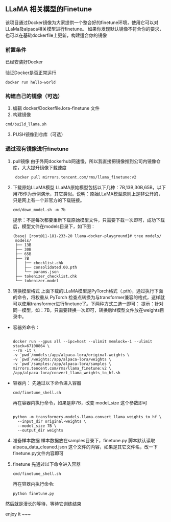 ## LLaMA 相关模型的Finetune

该项目通过Docker镜像为大家提供一个整合好的finetune环境，使用它可以对LLaMa及alpaca相关模型进行finetune。
如果你发现默认镜像不符合你的要求，也可以在基础dockerfile上更新，构建适合你的镜像


### 前置条件
已经安装好Docker

验证Docker是否正常运行

```shell
docker run hello-world
```



### 构建自己的镜像（可选）

1. 编辑 docker/Dockerfile.lora-finetune 文件
2. 构建镜像
```shell
cmd/build_llama.sh
```
3. PUSH镜像到仓库（可选）

### 通过现有镜像进行finetune

1. pull镜像
   由于外网dockerhub网速慢，所以我直接把镜像推到公司内镜像仓库，大大提升镜像下载速度
   ```shell
    docker pull mirrors.tencent.com/rms/llama_finetune:v2
   ```

2. 下载原始LLaMA模型
   LLaMA原始模型包括以下几种：7B,13B,30B,65B，以下用7B作为示例演示，其它类似。说明：原始LLaMA模型原则上是非公开的，只是网上有一个非官方的下载链接。
   ```shell
   cmd/down_model.sh -m 7b
   ```
   提示：不是每次都要重新下载原始模型文件，只需要下载一次即可，成功下载后，模型文件在models目录下，如下图：
   ```
   (base) [root@11-181-233-20 llama-docker-playground]# tree models/
    models/
    ├── 13B
    ├── 30B
    ├── 65B
    ├── 7B
    │   ├── checklist.chk
    │   ├── consolidated.00.pth
    │   └── params.json
    ├── tokenizer_checklist.chk
    └── tokenizer.model
    ```
1. 转换模型格式
  上面下载的LLaMA模型是PyTorch格式（.pth)，通过执行下面的命令，将权重从 PyTorch 检查点转换为与transformer兼容的格式，这样就可以使用transformer进行finetune了。下两种方式二选一即可：
  提示：针对同一模型，如：7B，只需要转换一次即可，转换后hf模型文件放在weights目录中。
  - 容器外命令：

    ```shell

    docker run --gpus all --ipc=host --ulimit memlock=-1 --ulimit stack=67108864 \
    --rm -it \
    -v `pwd`/models:/app/alpaca-lora/original-weights \
    -v `pwd`/weights:/app/alpaca-lora/weights \
    -v `pwd`/samples:/app/alpaca-lora/samples \
    mirrors.tencent.com/rms/llama_finetune:v2 \
    /app/alpaca-lora/convert_llama_weights_to_hf.sh

    ```

  - 容器内：
    先通过以下命令进入容器
    ```shell
    cmd/finetune_shell.sh
    ```
    再在容器内执行命令，如果是非7B，改变 model_size 这个参数即可
    ```shell

    python -m transformers.models.llama.convert_llama_weights_to_hf \
      --input_dir original-weights \
      --model_size 7B \
      --output_dir weights

    ```

4. 准备样本数据
   样本数据放在samples目录下，finetune.py 脚本默认读取 alpaca_data_cleaned.json 这个文件的内容，如果是其它文件名，改一下finetune.py文件内容即可

5. finetune
   先通过以下命令进入容器
    ```shell
    cmd/finetune_shell.sh
    ```
    再在容器内执行命令:
    ```shell
    python finetune.py
    ```
  然后就是漫长的等待，等待它训练结束

  enjoy it ~~~